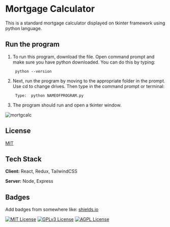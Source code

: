 # Mortgage Calculator

This is a standard mortgage calculator displayed on tkinter framework using python language. 

## Run the program 

1. To run this program, download the file. Open command prompt and make sure you have python downloaded. You can do this by typing:

        python --version




2. Next, run the program by moving to the appropriate folder in the prompt. Use cd to change drives. Then type in the command prompt or terminal:



        Type:  python NAMEOFPROGRAM.py


3. The program should run and open a tkinter window.

![mortgcalc](https://github.com/guzmanwolfrank/Python/assets/29739578/dbf9214d-982f-4bbc-980a-6c7839b7a526)



## License

[MIT](https://choosealicense.com/licenses/mit/)


## Tech Stack

**Client:** React, Redux, TailwindCSS

**Server:** Node, Express


## Badges

Add badges from somewhere like: [shields.io](https://shields.io/)

[![MIT License](https://img.shields.io/badge/License-MIT-green.svg)](https://choosealicense.com/licenses/mit/)
[![GPLv3 License](https://img.shields.io/badge/License-GPL%20v3-yellow.svg)](https://opensource.org/licenses/)
[![AGPL License](https://img.shields.io/badge/license-AGPL-blue.svg)](http://www.gnu.org/licenses/agpl-3.0)